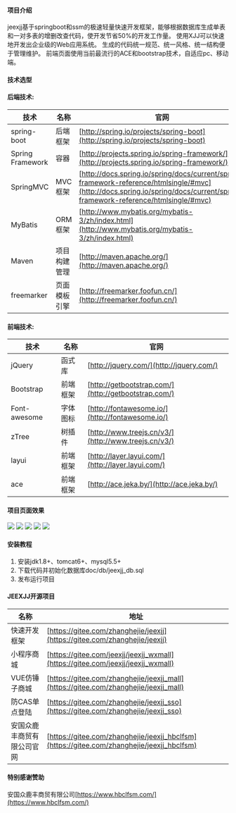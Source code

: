 #### 项目介绍
jeexjj基于springboot和ssm的极速轻量快速开发框架，能够根据数据库生成单表和一对多表的增删改查代码，使开发节省50%的开发工作量。
使用XJJ可以快速地开发出企业级的Web应用系统。 生成的代码统一规范、统一风格、统一结构便于管理维护。
前端页面使用当前最流行的ACE和bootstrap技术，自适应pc、移动端。

#### 技术选型
#### 后端技术:
技术 | 名称 | 官网
----|------|----
spring-boot | 后端框架  | [http://spring.io/projects/spring-boot](http://spring.io/projects/spring-boot)
Spring Framework | 容器  | [http://projects.spring.io/spring-framework/](http://projects.spring.io/spring-framework/)
SpringMVC | MVC框架  | [http://docs.spring.io/spring/docs/current/spring-framework-reference/htmlsingle/#mvc](http://docs.spring.io/spring/docs/current/spring-framework-reference/htmlsingle/#mvc)
MyBatis | ORM框架  | [http://www.mybatis.org/mybatis-3/zh/index.html](http://www.mybatis.org/mybatis-3/zh/index.html)
Maven | 项目构建管理  | [http://maven.apache.org/](http://maven.apache.org/)
freemarker | 页面模板引擎  | [http://freemarker.foofun.cn/](http://freemarker.foofun.cn/)


#### 前端技术:
技术 | 名称 | 官网
----|------|----
jQuery | 函式库  | [http://jquery.com/](http://jquery.com/)
Bootstrap | 前端框架  | [http://getbootstrap.com/](http://getbootstrap.com/)
Font-awesome | 字体图标  | [http://fontawesome.io/](http://fontawesome.io/)
zTree | 树插件  | [http://www.treejs.cn/v3/](http://www.treejs.cn/v3/)
layui | 前端框架  | [http://layer.layui.com/](http://layer.layui.com/)
ace | 前端框架  | [http://ace.jeka.by/](http://ace.jeka.by/)


#### 项目页面效果
![](https://gitee.com/zhanghejie/jeexjj/raw/master/doc/img/page1.png)
![](https://gitee.com/zhanghejie/jeexjj/raw/master/doc/img/page2.png)
![](https://gitee.com/zhanghejie/jeexjj/raw/master/doc/img/page3.png)
![](https://gitee.com/zhanghejie/jeexjj/raw/master/doc/img/page4.png)
![](https://gitee.com/zhanghejie/jeexjj/raw/master/doc/img/page5.png)


#### 安装教程

1. 安装jdk1.8+、tomcat6+、mysql5.5+
2. 下载代码并初始化数据库doc/db/jeexjj_db.sql
3. 发布运行项目

#### JEEXJJ开源项目
 名称 | 地址
------|----
快速开发框架  | [https://gitee.com/zhanghejie/jeexjj](https://gitee.com/zhanghejie/jeexjj)
小程序商城  | [https://gitee.com/jeexjj/jeexjj_wxmall](https://gitee.com/jeexjj/jeexjj_wxmall)
VUE仿锤子商城  | [https://gitee.com/zhanghejie/jeexjj_mall](https://gitee.com/zhanghejie/jeexjj_mall)
防CAS单点登陆  | [https://gitee.com/zhanghejie/jeexjj_sso](https://gitee.com/zhanghejie/jeexjj_sso)
安国众鹿丰商贸有限公司官网  | [https://gitee.com/zhanghejie/jeexjj_hbclfsm](https://gitee.com/zhanghejie/jeexjj_hbclfsm)
#### 特别感谢赞助
安国众鹿丰商贸有限公司[https://www.hbclfsm.com/](https://www.hbclfsm.com/)